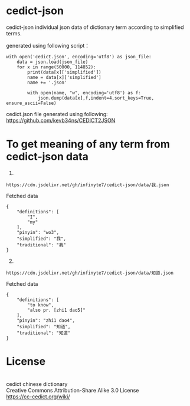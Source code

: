 # cedict-json

cedict-json individual json data of dictionary term according to simplified terms.

generated using following script：
```
with open('cedict.json', encoding='utf8') as json_file:
    data = json.load(json_file)
    for x in range(50000, 114852):
        print(data[x]['simplified'])
        name = data[x]['simplified']
        name += '.json'
        
        with open(name, "w", encoding='utf8') as f:
            json.dump(data[x],f,indent=4,sort_keys=True, ensure_ascii=False)
```
 
cedict.json file generated using following:
<br>https://github.com/kevb34ns/CEDICT2JSON

# To get meaning of any term from cedict-json data
1.
```
https://cdn.jsdelivr.net/gh/infinyte7/cedict-json/data/我.json
```
Fetched data
```
{
    "definitions": [
        "I",
        "my"
    ],
    "pinyin": "wo3",
    "simplified": "我",
    "traditional": "我"
}
```
2.
```
https://cdn.jsdelivr.net/gh/infinyte7/cedict-json/data/知道.json
```
Fetched data
```
{
    "definitions": [
        "to know",
        "also pr. [zhi1 dao5]"
    ],
    "pinyin": "zhi1 dao4",
    "simplified": "知道",
    "traditional": "知道"
}
```

# License
<br>cedict chinese dictionary
<br>Creative Commons Attribution-Share Alike 3.0 License
<br>https://cc-cedict.org/wiki/
